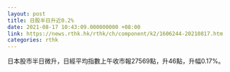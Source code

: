 ```yaml
---
layout: post
title: 日股半日升近0.2%
date: 2021-08-17 10:43:09.000000000 +08:00
link: https://news.rthk.hk/rthk/ch/component/k2/1606244-20210817.htm
categories: rthk
---
```


日本股市半日微升，日經平均指數上午收市報27569點，升46點，升幅0.17%。
